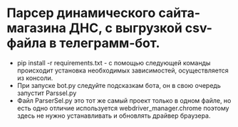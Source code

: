 # Парсер динамического сайта-магазина ДНС, с выгрузкой csv-файла в телеграмм-бот.
+ pip install -r requirements.txt - с помощью следующей команды происходит установка необходимых зависимостей, осуществляется из консоли.
+ При запуске bot.py следуйте подсказкам бота, он в свою очередь запустит Parssel.py
+ Файл ParserSel.py это тот же самый проект только в одном файле, но есть одно отличие используется webdriver_manager.chrome поэтому здесь не нужно устанавливать и обновлять драйвер браузера. 
